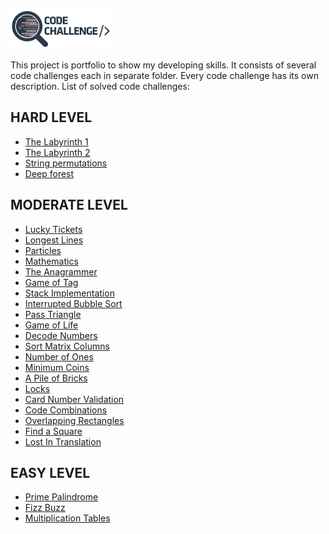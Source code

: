 ![Main Logo](code-challenge.png)

This project is portfolio to show my developing skills. 
It consists of several code challenges each in separate folder.
Every code challenge has its own description. 
List of solved code challenges:

HARD LEVEL
----------
* [The Labyrinth 1](/labyrinth/README.md)
* [The Labyrinth 2](/labyrinth2/README.md)
* [String permutations](/string-permutations/README.md)
* [Deep forest](/deepforest/README.md)


MODERATE LEVEL
--------------
* [Lucky Tickets](/lucky-tickets/README.md)
* [Longest Lines](/longest-lines/README.md)
* [Particles](/particles/README.md)
* [Mathematics](/math/README.md)
* [The Anagrammer](/anagrammer/README.md)
* [Game of Tag](/fifteen/README.md)
* [Stack Implementation](/stack-implementation/README.md)
* [Interrupted Bubble Sort](/interrupted-bubble-sort/README.md)
* [Pass Triangle](/pass-triangle/README.md)
* [Game of Life](game-of-life/README.md)
* [Decode Numbers](/decode-numbers/README.md)
* [Sort Matrix Columns](/sort-matrix-columns/README.md)
* [Number of Ones](/number-of-ones/README.md)
* [Minimum Coins](minimum-coins/README.md)
* [A Pile of Bricks](a-pile-of-bricks/README.md)
* [Locks](locks/README.md)
* [Card Number Validation](card-number-validation/README.md)
* [Code Combinations](code-combinations/README.md)
* [Overlapping Rectangles](overlapping-rectangles/README.md)
* [Find a Square](find-a-square/README.md)
* [Lost In Translation](lost-in-translation/README.md)

EASY LEVEL
----------
* [Prime Palindrome](/prime-palindrome/README.md)
* [Fizz Buzz](/fizz-buzz/README.md)
* [Multiplication Tables](/multiplication-tables/README.md)

   